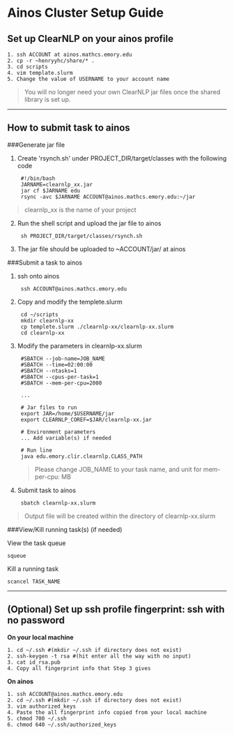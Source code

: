 # Ainos Cluster Setup Guide

## Set up ClearNLP on your ainos profile

    1. ssh ACCOUNT at ainos.mathcs.emory.edu
    2. cp -r ~henryyhc/share/* .
    3. cd scripts
    4. vim template.slurm
    5. Change the value of USERNAME to your account name
> You will no longer need your own ClearNLP jar files once the shared library is set up.

***
## How to submit task to ainos

###Generate jar file

1. Create 'rsynch.sh' under PROJECT_DIR/target/classes with the following code 

        #!/bin/bash
        JARNAME=clearnlp_xx.jar
        jar cf $JARNAME edu
        rsync -avc $JARNAME ACCOUNT@ainos.mathcs.emory.edu:~/jar
> clearnlp_xx is the name of your project

2. Run the shell script and upload the jar file to ainos

        sh PROJECT_DIR/target/classes/rsynch.sh

3. The jar file should be uploaded to ~ACCOUNT/jar/ at ainos

###Submit a task to ainos

1. ssh onto ainos

        ssh ACCOUNT@ainos.mathcs.emory.edu

2. Copy and modify the templete.slurm
        
        cd ~/scripts
        mkdir clearnlp-xx
        cp templete.slurm ./clearnlp-xx/clearnlp-xx.slurm
        cd clearnlp-xx

3. Modify the parameters in clearnlp-xx.slurm

        #SBATCH --job-name=JOB_NAME
        #SBATCH --time=02:00:00
        #SBATCH --ntasks=1
        #SBATCH --cpus-per-task=1
        #SBATCH --mem-per-cpu=2000
    
        ...
    
        # Jar files to run
        export JAR=/home/$USERNAME/jar
        export CLEARNLP_COREF=$JAR/clearnlp-xx.jar

        # Environment parameters
        ... Add variable(s) if needed

        # Run line
        java edu.emory.clir.clearnlp.CLASS_PATH

    > Please change JOB_NAME to your task name, and unit for mem-per-cpu: MB

4. Submit task to ainos

        sbatch clearnlp-xx.slurm
> Output file will be created within the directory of clearnlp-xx.slurm

###View/Kill running task(s) (if needed)

View the task queue

    squeue

Kill a running task

    scancel TASK_NAME

***
## (Optional) Set up ssh profile fingerprint: ssh with no password

**On your local machine**

    1. cd ~/.ssh #(mkdir ~/.ssh if directory does not exist)
    2. ssh-keygen -t rsa #(hit enter all the way with no input)
    3. cat id_rsa.pub
    4. Copy all fingerprint info that Step 3 gives

**On ainos**

    1. ssh ACCOUNT@ainos.mathcs.emory.edu
    2. cd ~/.ssh #(mkdir ~/.ssh if directory does not exist)
    3. vim authorized_keys
    4. Paste the all fingerprint info copied from your local machine
    5. chmod 700 ~/.ssh
    6. chmod 640 ~/.ssh/authorized_keys
